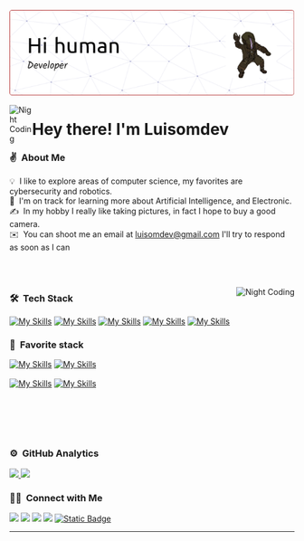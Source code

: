 ![Aditya Vikram Singh Banner](https://github.com/luisomdev/luisomdev/blob/main/resources/github-header-image.png)

<img alt="Night Coding" src="https://media2.giphy.com/media/v1.Y2lkPTc5MGI3NjExeno5MW1mbjc2OXpqMDhxNzVuZ2Rma2Zzamk5dGZya3J6ZWtya3E4biZlcD12MV9pbnRlcm5hbF9naWZfYnlfaWQmY3Q9Zw/BK1EfIsdkKZMY/giphy.gif" width='40' align="left"/><h1> Hey there! I'm Luisomdev</h1>


### :v: &nbsp;About Me

💡 &nbsp;I like to explore areas of computer science, my favorites are cybersecurity and robotics.\
🌱 &nbsp;I'm on track for learning more about Artificial Intelligence, and Electronic.\
✍️ &nbsp;In my hobby I really like taking pictures, in fact I hope to buy a good camera.\
✉️ &nbsp;You can shoot me an email at luisomdev@gmail.com I'll try to respond as soon as I can

<br> </br>

<img alt="Night Coding" src="https://media0.giphy.com/media/v1.Y2lkPTc5MGI3NjExNHFoMng2amg3dWg0ZWdjazFhbzF4YnVjaTNob2djdGd5dDU3MjRpbSZlcD12MV9pbnRlcm5hbF9naWZfYnlfaWQmY3Q9Zw/l0Iye29H39h7qVbgY/giphy.gif" align="right"/>

### 🛠 &nbsp;Tech Stack

[![My Skills](https://skillicons.dev/icons?i=js,py,java)](https://skillicons.dev)
[![My Skills](https://skillicons.dev/icons?i=cpp,html,css)](https://skillicons.dev)
[![My Skills](https://skillicons.dev/icons?i=docker,redis,robloxstudio)](https://skillicons.dev)
[![My Skills](https://skillicons.dev/icons?i=graphql,rust,sqlite)](https://skillicons.dev)
[![My Skills](https://skillicons.dev/icons?i=mysql,cloudflare,nginx)](https://skillicons.dev)

### :sparkling_heart: &nbsp;Favorite stack 

[![My Skills](https://skillicons.dev/icons?i=nestjs,nodejs,vue)](https://skillicons.dev)
[![My Skills](https://skillicons.dev/icons?i=postgres,astro,typescript)](https://skillicons.dev)
<br> </br>
[![My Skills](https://skillicons.dev/icons?i=flutter,supabase,go)](https://skillicons.dev)
[![My Skills](https://skillicons.dev/icons?i=fastapi,cs,dotnet)](https://skillicons.dev)


<br> </br>
<br> </br>

### ⚙️ &nbsp;GitHub Analytics

<p align="left">
<a href="https://github.com/luisomdev">
  <img height="180em" src="https://github-readme-stats-eight-theta.vercel.app/api?username=luisomdev&show_icons=true&theme=algolia&include_all_commits=true&count_private=true"/>
  <img height="180em" src="https://github-readme-stats-eight-theta.vercel.app/api/top-langs/?username=luisomdev&layout=compact&langs_count=8&theme=algolia"/>
</a>
</p>

### 🤝🏻 &nbsp;Connect with Me

<p align="left">
<a href="https://discord.com/channels/@me"><img src="https://badgen.net/badge/icon/discord?icon=discord&label=luisomdev60"/></a>
<a href="https://www.linkedin.com/in/luisomdev60/"><img src="https://badgen.net/badge/icon/Linkedin?icon=rss&label=luisomdev"/></a>
<a href="mailto:luisomdev@gmail.com"><img src="https://badgen.net/badge/icon/email?icon=rss&label=luisomdev@gmail.com"/></a>
<a href="https://www.facebook.com/profile.php?id=61569572443695"><img src="https://badgen.net/badge/icon/Facebook?icon=rss&label=luisomdev"/></a>
<a href="https://github.com/luisomdev"> <img alt="Static Badge" src="https://badgen.net/badge/icon/github?icon=github&label=luisomdev">
 </a>

  
</p>

-----
